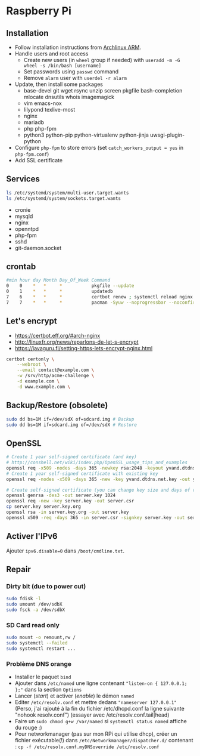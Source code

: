 # Raspberry Pi

## Installation

- Follow installation instructions from [Archlinux ARM](http://archlinuxarm.org/platforms/armv7/broadcom/raspberry-pi-2).
- Handle users and root access
    - Create new users (in `wheel` group if needed) with `useradd -m -G wheel -s /bin/bash [username]`
    - Set passwords using `passwd` command
    - Remove `alarm` user with `userdel -r alarm`
- Update, then install some packages
    - base-devel git wget rsync unzip screen pkgfile bash-completion mlocate dnsutils whois imagemagick
    - vim emacs-nox
    - lilypond texlive-most
    - nginx
    - mariadb
    - php php-fpm
    - python3 python-pip python-virtualenv python-jinja uwsgi-plugin-python
- Configure `php-fpm` to store errors (set `catch_workers_output = yes` in `php-fpm.conf`)
- Add SSL certificate

## Services

```bash
ls /etc/systemd/system/multi-user.target.wants
ls /etc/systemd/system/sockets.target.wants
```

- cronie
- mysqld
- nginx
- openntpd
- php-fpm
- sshd
- git-daemon.socket

## crontab

```bash
#min hour day Month Day_Of_Week Command
0    0    *   *     *           pkgfile --update
0    1    *   *     *           updatedb
7    6    *   *     *           certbot renew ; systemctl reload nginx
7    7    *   *     *           pacman -Syuw --noprogressbar --noconfirm
```

## Let's encrypt

- https://certbot.eff.org/#arch-nginx
- http://linuxfr.org/news/reparlons-de-let-s-encrypt
- https://javaguru.fi/setting-https-lets-encrypt-nginx.html

```bash
certbot certonly \
    --webroot \
    --email contact@example.com \
    -w /srv/http/acme-challenge \
    -d example.com \
    -d www.example.com \
```

## Backup/Restore (obsolete)

```bash
sudo dd bs=1M if=/dev/sdX of=sdcard.img # Backup
sudo dd bs=1M if=sdcard.img of=/dev/sdX # Restore
```

## OpenSSL

```bash
# Create 1 year self-signed certificate (and key)
# http://conshell.net/wiki/index.php/OpenSSL_usage_tips_and_examples
openssl req -x509 -nodes -days 365 -newkey rsa:2048 -keyout yvand.dtdns.net.key -out yvand.dtdns.net.crt
# Create 1 year self-signed certificate with existing key
openssl req -nodes -x509 -days 365 -new -key yvand.dtdns.net.key -out yvand.dtdns.net.crt

# Create self-signed certificate (you can change key size and days of validity)
openssl genrsa -des3 -out server.key 1024
openssl req -new -key server.key -out server.csr
cp server.key server.key.org
openssl rsa -in server.key.org -out server.key
openssl x509 -req -days 365 -in server.csr -signkey server.key -out server.crt
```

## Activer l'IPv6

Ajouter `ipv6.disable=0` dans `/boot/cmdline.txt`.

## Repair


### Dirty bit (due to power cut)

```bash
sudo fdisk -l
sudo umount /dev/sdbX
sudo fsck -a /dev/sdbX
```

### SD Card read only

```bash
sudo mount -o remount,rw /
sudo systemctl --failed
sudo systemctl restart ...
```

### Problème DNS orange

- Installer le paquet `bind`
- Ajouter dans `/etc/named` une ligne contenant `"listen-on { 127.0.0.1; };"` dans la section `Options`
- Lancer (*start*) et activer (*enable*) le démon `named`
- Editer `/etc/resolv.conf` et mettre dedans `"nameserver 127.0.0.1"` (Perso, j'ai rajouté à la fin du fichier /etc/dhcpd.conf la ligne suivante "nohook resolv.conf") (essayer avec /etc/resolv.conf.tail|head)
- Faire un `sudo chmod g+w /var/named` si `systemctl status named` affiche du rouge :)
- Pour networkmanager (pas sur mon RPi qui utilise dhcp), créer un fichier exécutable(!) dans `/etc/Networkmanager/dispatcher.d/` contenant : `cp -f /etc/resolv.conf.myDNSoverride /etc/resolv.conf`
